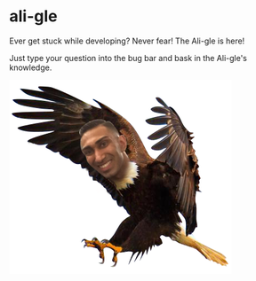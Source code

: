 # ali-gle
Ever get stuck while developing? Never fear! The Ali-gle is here! 

Just type your question into the bug bar and bask in the Ali-gle's knowledge.

![image](Aligle.png)

